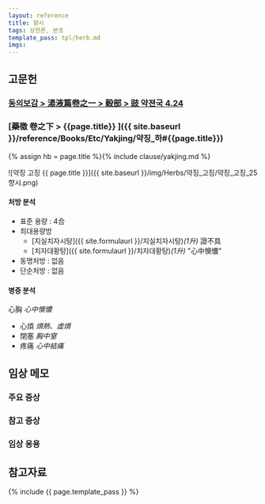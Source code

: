 ```yaml
---
layout: reference
title: 향시
tags: 상한론, 본초
template_pass: tpl/herb.md
imgs:
---
```


## 고문헌


### [동의보감 > 湯液篇卷之一 > 穀部 >  豉 약젼국 4.24 ](https://mediclassics.kr/books/8/volume/20/#content_920)


### [藥徵 卷之下 > {{page.title}} ]({{ site.baseurl }}/reference/Books/Etc/Yakjing/약징_하#{{page.title}})

{% assign hb = page.title %}{% include clause/yakjing.md %}

![약징 고징 {{ page.title }}]({{ site.baseurl }}/img/Herbs/약징_고징/약징_고징_25향시.png)

#### 처방 분석

* 표준 용량 : 4合
* 최대용량방
  - [지실치자시탕]({{ site.formulaurl }}/지실치자시탕)_(1升)_ 證不具
  - [치자대황탕]({{ site.formulaurl }}/치자대황탕)_(1升)_ "心中懊憹"
* 동명처방 : 없음
* 단순처방 : 없음


#### 병증 분석

心胸 _心中懊憹_
* 心煩 _煩熱、虛煩_
* 閉塞 _胸中窒_
* 疼痛 _心中結痛_


## 임상 메모


### 주요 증상


### 참고 증상



### 임상 응용




## 참고자료



{% include {{ page.template_pass }} %}
